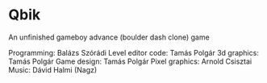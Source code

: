 # Qbik
An unfinished gameboy advance (boulder dash clone) game

Programming:        Balázs Szórádi
Level editor code:  Tamás Polgár
3d graphics:        Tamás Polgár
Game design:        Tamás Polgár
Pixel graphics:     Arnold Csisztai
Music:              Dávid Halmi (Nagz)
